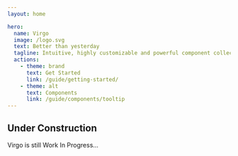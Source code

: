 ```yaml
---
layout: home

hero:
  name: Virgo
  image: /logo.svg
  text: Better than yesterday
  tagline: Intuitive, highly customizable and powerful component collection for Vue 3
  actions:
    - theme: brand
      text: Get Started
      link: /guide/getting-started/
    - theme: alt
      text: Components
      link: /guide/components/tooltip
---
```


<div class="md:px-16 flex justify-center">
	<div class="border-yellow-300/30 border rounded-xl p-5 m-3 bg-under-construction w-full md:max-w-4xl">
		<div class="flex justify-start items-center space-x-3 pb-2">
			<div class="i-fluent-emoji-construction text-primary text-3xl inline-flex shrink-0 p-2"></div>
			<h2 class="text-high-emphasis font-semibold text-xl">Under Construction</h2>
		</div>
		<span class="text-sm">Virgo is still Work In Progress...</span>
	</div>
</div>
